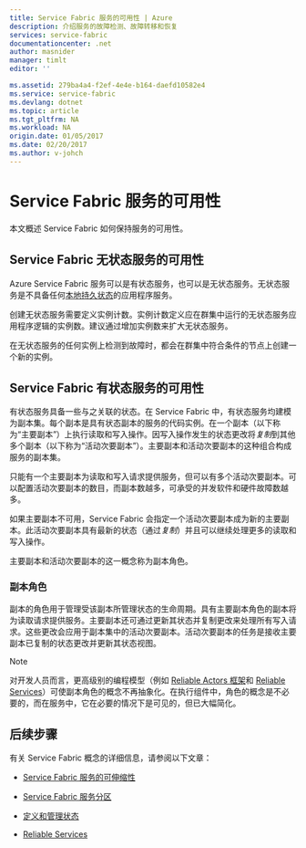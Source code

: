 ```yaml
---
title: Service Fabric 服务的可用性 | Azure
description: 介绍服务的故障检测、故障转移和恢复
services: service-fabric
documentationcenter: .net
author: masnider
manager: timlt
editor: ''

ms.assetid: 279ba4a4-f2ef-4e4e-b164-daefd10582e4
ms.service: service-fabric
ms.devlang: dotnet
ms.topic: article
ms.tgt_pltfrm: NA
ms.workload: NA
origin.date: 01/05/2017
ms.date: 02/20/2017
ms.author: v-johch
---
```


# Service Fabric 服务的可用性
本文概述 Service Fabric 如何保持服务的可用性。

## Service Fabric 无状态服务的可用性
Azure Service Fabric 服务可以是有状态服务，也可以是无状态服务。无状态服务是不具备任何[本地持久状态](./service-fabric-concepts-state.md)的应用程序服务。

创建无状态服务需要定义实例计数。实例计数定义应在群集中运行的无状态服务应用程序逻辑的实例数。建议通过增加实例数来扩大无状态服务。

在无状态服务的任何实例上检测到故障时，都会在群集中符合条件的节点上创建一个新的实例。

## Service Fabric 有状态服务的可用性
有状态服务具备一些与之关联的状态。在 Service Fabric 中，有状态服务均建模为副本集。每个副本是具有状态副本的服务的代码实例。在一个副本（以下称为“主要副本”）上执行读取和写入操作。因写入操作发生的状态更改将*复制*到其他多个副本（以下称为“活动次要副本”）。主要副本和活动次要副本的这种组合构成服务的副本集。

只能有一个主要副本为读取和写入请求提供服务，但可以有多个活动次要副本。可以配置活动次要副本的数目，而副本数越多，可承受的并发软件和硬件故障数越多。

如果主要副本不可用，Service Fabric 会指定一个活动次要副本成为新的主要副本。此活动次要副本具有最新的状态（通过*复制*）并且可以继续处理更多的读取和写入操作。

主要副本和活动次要副本的这一概念称为副本角色。

### 副本角色
副本的角色用于管理受该副本所管理状态的生命周期。具有主要副本角色的副本将为读取请求提供服务。主要副本还可通过更新其状态并复制更改来处理所有写入请求。这些更改会应用于副本集中的活动次要副本。活动次要副本的任务是接收主要副本已复制的状态更改并更新其状态视图。

> [!NOTE]
对开发人员而言，更高级别的编程模型（例如 [Reliable Actors 框架](./service-fabric-reliable-actors-introduction.md)和 [Reliable Services](./service-fabric-reliable-services-introduction.md)）可使副本角色的概念不再抽象化。在执行组件中，角色的概念是不必要的，而在服务中，它在必要的情况下是可见的，但已大幅简化。
>
>

## 后续步骤
有关 Service Fabric 概念的详细信息，请参阅以下文章：

- [Service Fabric 服务的可伸缩性](./service-fabric-concepts-scalability.md)

- [Service Fabric 服务分区](./service-fabric-concepts-partitioning.md)

- [定义和管理状态](./service-fabric-concepts-state.md)
- [Reliable Services](./service-fabric-reliable-services-introduction.md)

<!---HONumber=Mooncake_0213_2017-->
<!--Update_Description: add introduction to reliable services-->
